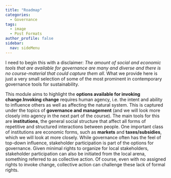 ```yaml
---
title: "Roadmap"
categories:
  - Governance
tags:
  - image
  - Post Formats
author_profile: false
sidebar:
  nav: sideMenu
---
```



I need to begin this with a disclaimer: *The amount of social and economic tools that are available for governance are many and diverse and there is no course-material that could capture them all*. What we provide here is just a very small selection of some of the most prominent in contemporary governance tools for sustainability.

This module aims to highlight the __options available for invoking change__.__Invoking change__ requires human agency, i.e. the intent and ability to influence others as well as affecting the natural system. This is captured under the topics of __governance and management__ (and we will look more closely into agency in the next part of the course). The main tools for this are __institutions__, the general social structure that affect all forms of repetitive and structured interactions between people. One important class of institutions are economic forms, such as __markets__ and __taxes/subsidies__, which we will look at more closely. While governance often has the feel of top-down influence, stakeholder participation is part of the options for governance. Given minimal rights to organize for local stakeholders, stakeholder participation can also be initiated from the local arena, something referred to as collective action. Of course, even with no assigned rights to invoke change, collective action can challenge these lack of formal rights.
